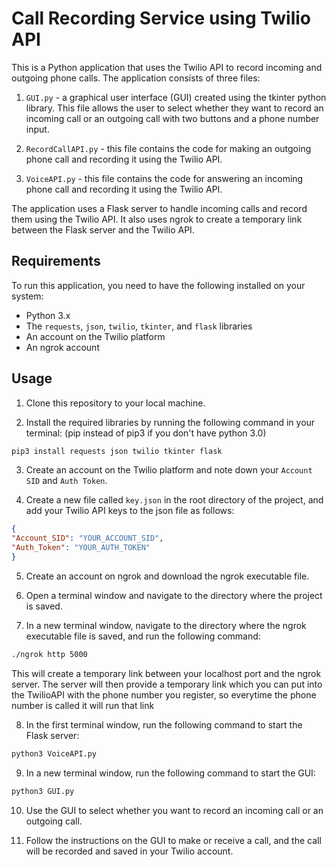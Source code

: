 # Call Recording Service using Twilio API

This is a Python application that uses the Twilio API to record incoming and outgoing phone calls. The application consists of three files:

1. `GUI.py` - a graphical user interface (GUI) created using the tkinter python library. This file allows the user to select whether they want to record an incoming call or an outgoing call with two buttons and a phone number input.

2. `RecordCallAPI.py` - this file contains the code for making an outgoing phone call and recording it using the Twilio API.

3. `VoiceAPI.py` - this file contains the code for answering an incoming phone call and recording it using the Twilio API.

The application uses a Flask server to handle incoming calls and record them using the Twilio API. It also uses ngrok to create a temporary link between the Flask server and the Twilio API.

## Requirements

To run this application, you need to have the following installed on your system:

- Python 3.x
- The `requests`, `json`, `twilio`, `tkinter`, and `flask` libraries
- An account on the Twilio platform
- An ngrok account

## Usage

1. Clone this repository to your local machine.

2. Install the required libraries by running the following command in your terminal: (pip instead of pip3 if you don't have python 3.0)

```bash
pip3 install requests json twilio tkinter flask
```

3. Create an account on the Twilio platform and note down your `Account SID` and `Auth Token`.

4. Create a new file called `key.json` in the root directory of the project, and add your Twilio API keys to the json file as follows:

```json
{
"Account_SID": "YOUR_ACCOUNT_SID",
"Auth_Token": "YOUR_AUTH_TOKEN"
}
```

5. Create an account on ngrok and download the ngrok executable file.

6. Open a terminal window and navigate to the directory where the project is saved.

7. In a new terminal window, navigate to the directory where the ngrok executable file is saved, and run the following command:

```bash
./ngrok http 5000
```

This will create a temporary link between your localhost port and the ngrok server. The server will then provide a temporary link which you can put into the TwilioAPI with the phone number you register, so everytime the phone number is called it will run that link

8. In the first terminal window, run the following command to start the Flask server:

```bash
python3 VoiceAPI.py
```

9. In a new terminal window, run the following command to start the GUI:

```python
python3 GUI.py
```

10. Use the GUI to select whether you want to record an incoming call or an outgoing call.

11. Follow the instructions on the GUI to make or receive a call, and the call will be recorded and saved in your Twilio account.

